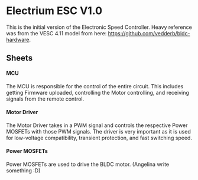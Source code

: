 # Electrium ESC V1.0


This is the initial version of the Electronic Speed Controller. Heavy reference was from the VESC 4.11 model from here: https://github.com/vedderb/bldc-hardware.

## Sheets


#### MCU

The MCU is responsible for the control of the entire circuit. This includes getting Firmware uploaded, controlling the Motor controlling, and receiving signals from the remote control.

#### Motor Driver

The Motor Driver takes in a PWM signal and controls the respective Power MOSFETs with those PWM signals. The driver is very important as it is used for low-voltage compatibility, transient protection, and fast switching speed.

#### Power MOSFETs

Power MOSFETs are used to drive the BLDC motor. (Angelina write something :D)
